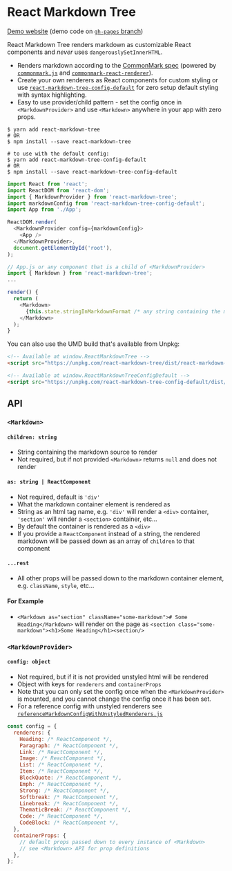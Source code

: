 # React Markdown Tree

[Demo website](https://react-markdown-tree.rafgraph.dev) (demo code on [`gh-pages` branch](https://github.com/rafgraph/react-markdown-tree/tree/gh-pages))

React Markdown Tree renders markdown as customizable React components and *never* uses `dangerouslySetInnerHTML`.
- Renders markdown according to the [CommonMark spec](https://commonmark.org/) (powered by [`commonmark.js`](https://github.com/jgm/commonmark.js) and [`commonmark-react-renderer`](https://github.com/rexxars/commonmark-react-renderer)).
- Create your own renderers as React components for custom styling or use [`react-markdown-tree-config-default`](https://github.com/rafgraph/react-markdown-tree-config-default) for zero setup default styling with syntax highlighting.
- Easy to use provider/child pattern - set the config once in `<MarkdownProvider>` and use `<Markdown>` anywhere in your app with zero props.

```shell
$ yarn add react-markdown-tree
# OR
$ npm install --save react-markdown-tree
```

```shell
# to use with the default config:
$ yarn add react-markdown-tree-config-default
# OR
$ npm install --save react-markdown-tree-config-default
```

```js
import React from 'react';
import ReactDOM from 'react-dom';
import { MarkdownProvider } from 'react-markdown-tree';
import markdownConfig from 'react-markdown-tree-config-default';
import App from './App';

ReactDOM.render(
  <MarkdownProvider config={markdownConfig}>
    <App />
  </MarkdownProvider>,
  document.getElementById('root'),
);
```


```js
// App.js or any component that is a child of <MarkdownProvider>
import { Markdown } from 'react-markdown-tree';
...

render() {
  return (
    <Markdown>
      {this.state.stringInMarkdownFormat /* any string containing the markdown source to render */}
    </Markdown>
  );
}
```

You can also use the UMD build that's available from Unpkg:
```html
<!-- Available at window.ReactMarkdownTree -->
<script src="https://unpkg.com/react-markdown-tree/dist/react-markdown-tree.min.js"></script>

<!-- Available at window.ReactMarkdownTreeConfigDefault -->
<script src="https://unpkg.com/react-markdown-tree-config-default/dist/react-markdown-tree-config-default.min.js"></script>
```

## API

### `<Markdown>`
#### `children: string`
- String containing the markdown source to render
- Not required, but if not provided `<Markdown>` returns `null` and does not render

#### `as: string | ReactComponent`
- Not required, default is `'div'`
- What the markdown container element is rendered as
- String as an html tag name, e.g. `'div'` will render a `<div>` container, `'section'` will render a `<section>` container, etc...
- By default the container is rendered as a `<div>`
- If you provide a `ReactComponent` instead of a string, the rendered markdown will be passed down as an array of `children` to that component

#### `...rest`
- All other props will be passed down to the markdown container element, e.g. `className`, `style`, etc...

#### For Example
- `<Markdown as="section" className="some-markdown"># Some Heading</Markdown>` will render on the page as `<section class="some-markdown"><h1>Some Heading</h1><section/>`

### `<MarkdownProvider>`
#### `config: object`
- Not required, but if it is not provided unstyled html will be rendered
- Object with keys for `renderers` and `containerProps`
- Note that you can only set the config once when the `<MarkdownProvider>` is mounted, and you cannot change the config once it has been set.
- For a reference config with unstyled renderers see [`referenceMarkdownConfigWithUnstyledRenderers.js`](https://github.com/rafgraph/react-markdown-tree/blob/main/reference/referenceMarkdownConfigWithUnstyledRenderers.js)
```js
const config = {
  renderers: {
    Heading: /* ReactComponent */,
    Paragraph: /* ReactComponent */,
    Link: /* ReactComponent */,
    Image: /* ReactComponent */,
    List: /* ReactComponent */,
    Item: /* ReactComponent */,
    BlockQuote: /* ReactComponent */,
    Emph: /* ReactComponent */,
    Strong: /* ReactComponent */,
    Softbreak: /* ReactComponent */,
    Linebreak: /* ReactComponent */,
    ThematicBreak: /* ReactComponent */,
    Code: /* ReactComponent */,
    CodeBlock: /* ReactComponent */,
  },
  containerProps: {
    // default props passed down to every instance of <Markdown>
    // see <Markdown> API for prop definitions
  },
};
```
